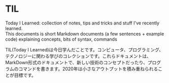 # TIL

Today I Learned: collection of notes, tips and tricks and stuff  I've recently learned.   
This documents is short Markdown documents (a few sentences + example code) explaining concepts, bits of syntax, commands

TIL(Today I Learned)は今日学んだことです。コンピュータ、プログラミング、テクノロジーに関わる学びのコレクションです。これらドキュメントは、MarkDown形式のドキュメントで、新しい技術のコンセプトだったり、プログラムのコマンドを書きます。2020年は小さなアウトプットを積み重ねられることが目標です。

